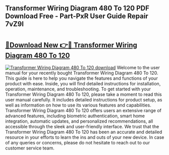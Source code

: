 ## Transformer Wiring Diagram 480 To 120 PDF Download Free - Part-PxR User Guide Repair 7vZ9l

# <h2><a href="http://dfmyg1z.blite.top/?on=Transformer+Wiring+Diagram+480+To+120">🔗Download New 👉🔴 Transformer Wiring Diagram 480 To 120</a></h2>

[![Transformer Wiring Diagram 480 To 120 download](https://i.imgur.com/lujVjoI.png)](http://dfmyg1z.blite.top/?on=Transformer+Wiring+Diagram+480+To+120)
Welcome to the user manual for your recently bought Transformer Wiring Diagram 480 To 120. This guide is here to help you navigate the features and functions of your product with ease. Inside, you will find detailed instructions for installation, operation, maintenance, and troubleshooting. To get started with your Transformer Wiring Diagram 480 To 120, please take a moment to read this user manual carefully. It includes detailed instructions for product setup, as well as information on how to use its various features and capabilities. Transformer Wiring Diagram 480 To 120 offers users an extensive range of advanced features, including biometric authentication, smart home integration, automatic updates, and personalized recommendations, all accessible through the sleek and user-friendly interface. We trust that the Transformer Wiring Diagram 480 To 120 has been an accurate and detailed resource in your efforts to learn the ins and outs of your new device. In case of any queries or concerns, please do not hesitate to reach out to our customer service team.
